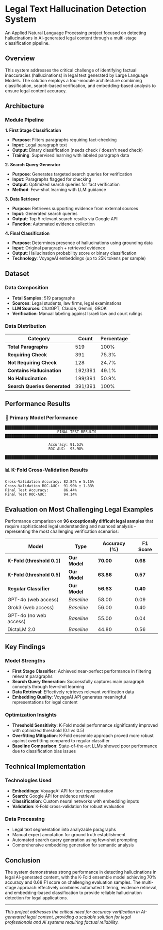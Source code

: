 # Legal Text Hallucination Detection System

An Applied Natural Language Processing project focused on detecting hallucinations in AI-generated legal content through a multi-stage classification pipeline.

## Overview

This system addresses the critical challenge of identifying factual inaccuracies (hallucinations) in legal text generated by Large Language Models. The solution employs a four-module architecture combining classification, search-based verification, and embedding-based analysis to ensure legal content accuracy.

## Architecture

### Module Pipeline

**1. First Stage Classification**
- **Purpose**: Filters paragraphs requiring fact-checking
- **Input**: Legal paragraph text
- **Output**: Binary classification (needs check / doesn't need check)
- **Training**: Supervised learning with labeled paragraph data

**2. Search Query Generator**
- **Purpose**: Generates targeted search queries for verification
- **Input**: Paragraphs flagged for checking
- **Output**: Optimized search queries for fact verification
- **Method**: Few-shot learning with LLM guidance

**3. Data Retriever**
- **Purpose**: Retrieves supporting evidence from external sources
- **Input**: Generated search queries
- **Output**: Top 5 relevant search results via Google API
- **Function**: Automated evidence collection

**4. Final Classification**
- **Purpose**: Determines presence of hallucinations using grounding data
- **Input**: Original paragraph + retrieved evidence
- **Output**: Hallucination probability score or binary classification
- **Technology**: VoyageAI embeddings (up to 25K tokens per sample)

## Dataset

### Data Composition
- **Total Samples**: 519 paragraphs
- **Sources**: Legal students, law firms, legal examinations
- **LLM Sources**: ChatGPT, Claude, Gemini, GROK
- **Verification**: Manual labeling against Israeli law and court rulings

### Data Distribution
| Category | Count | Percentage |
|----------|-------|------------|
| **Total Paragraphs** | 519 | 100% |
| **Requiring Check** | 391 | 75.3% |
| **Not Requiring Check** | 128 | 24.7% |
| **Contains Hallucination** | 192/391 | 49.1% |
| **No Hallucination** | 199/391 | 50.9% |
| **Search Queries Generated** | 391/391 | 100% |

## Performance Results

### 🎯 Primary Model Performance
```
████████████████████████████████████████████████████████████████████████████████
                        FINAL TEST RESULTS                        
████████████████████████████████████████████████████████████████████████████████

                    Accuracy: 91.53%
                    ROC-AUC:  95.98%

████████████████████████████████████████████████████████████████████████████████
```

### 📊 K-Fold Cross-Validation Results
```
Cross-Validation Accuracy: 82.84% ± 5.15%
Cross-Validation ROC-AUC:  91.90% ± 1.83%
Final Test Accuracy:       86.44%
Final Test ROC-AUC:        94.14%
```

## Evaluation on Most Challenging Legal Examples

Performance comparison on **96 exceptionally difficult legal samples** that require sophisticated legal understanding and nuanced analysis - representing the most challenging verification scenarios:

| Model | Type | Accuracy (%) | F1 Score |
|-------|------|--------------|----------|
| **K-Fold (threshold 0.1)** | **Our Model** | **70.00** | **0.68** |
| **K-Fold (threshold 0.5)** | **Our Model** | **63.86** | **0.57** |
| **Regular Classifier** | **Our Model** | **56.63** | **0.40** |
| GPT-4o (web access) | *Baseline* | 58.00 | 0.09 |
| Grok3 (web access) | *Baseline* | 56.00 | 0.40 |
| GPT-4o (no web access) | *Baseline* | 55.00 | 0.04 |
| DictaLM 2.0 | *Baseline* | 44.80 | 0.56 |

## Key Findings

### Model Strengths
- **First Stage Classifier**: Achieved near-perfect performance in filtering relevant paragraphs
- **Search Query Generation**: Successfully captures main paragraph concepts through few-shot learning
- **Data Retrieval**: Effectively retrieves relevant verification data
- **Embedding Quality**: VoyageAI API generates meaningful representations for legal content

### Optimization Insights
- **Threshold Sensitivity**: K-Fold model performance significantly improved with optimized threshold (0.1 vs 0.5)
- **Overfitting Mitigation**: K-Fold ensemble approach proved more robust against overfitting compared to regular classifier
- **Baseline Comparison**: State-of-the-art LLMs showed poor performance due to classification bias issues

## Technical Implementation

### Technologies Used
- **Embeddings**: VoyageAI API for text representation
- **Search**: Google API for evidence retrieval
- **Classification**: Custom neural networks with embedding inputs
- **Validation**: K-Fold cross-validation for robust evaluation

### Data Processing
- Legal text segmentation into analyzable paragraphs
- Manual expert annotation for ground truth establishment
- Automated search query generation using few-shot prompting
- Comprehensive embedding generation for semantic analysis

## Conclusion

The system demonstrates strong performance in detecting hallucinations in legal AI-generated content, with the K-Fold ensemble model achieving 70% accuracy and 0.68 F1 score on challenging evaluation samples. The multi-stage approach effectively combines automated filtering, evidence retrieval, and embedding-based classification to provide reliable hallucination detection for legal applications.

---

*This project addresses the critical need for accuracy verification in AI-generated legal content, providing a scalable solution for legal professionals and AI systems requiring factual reliability.*
